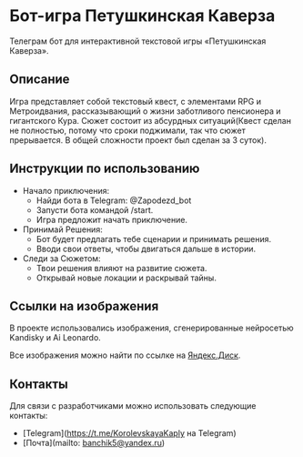 # Бот-игра Петушкинская Каверза

Телеграм бот для интерактивной текстовой игры «Петушкинская Каверза».


## Описание

Игра представляет собой текстовый квест, 
с элементами RPG и Метроидвания, рассказывающий о жизни заботливого пенсионера и гигантского Кура. Сюжет состоит из абсурдных ситуаций(Квест сделан не полностью, потому что сроки поджимали, так что сюжет прерывается. В общей сложности проект был сделан за 3 суток).

## Инструкции по использованию
- Начало приключения:
  - Найди бота в Telegram: @Zapodezd_bot 
  - Запусти бота командой /start.
  - Игра предложит начать приключение.
- Принимай Решения:
  - Бот будет предлагать тебе сценарии и принимать решения.
  - Вводи свои ответы, чтобы двигаться дальше в истории. 
- Следи за Сюжетом:
  - Твои решения влияют на развитие сюжета. 
  - Открывай новые локации и раскрывай тайны.


## Ссылки на изображения
В проекте использовались изображения, сгенерированные нейросетью Kandisky и Ai Leonardo.

Все изображения можно найти по ссылке на [Яндекс.Диск](https://disk.yandex.ru/d/uY4qQn6zqHSDzA).

## Контакты
Для связи с разработчиками можно использовать следующие контакты:

- [Telegram](https://t.me/KorolevskayaKaply на Telegram)
- [Почта](mailto: banchik5@yandex.ru)
